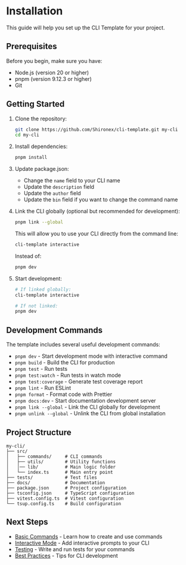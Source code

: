 # Installation

This guide will help you set up the CLI Template for your project.

## Prerequisites

Before you begin, make sure you have:

- Node.js (version 20 or higher)
- pnpm (version 9.12.3 or higher)
- Git

## Getting Started

1. Clone the repository:

   ```bash
   git clone https://github.com/Shironex/cli-template.git my-cli
   cd my-cli
   ```

2. Install dependencies:

   ```bash
   pnpm install
   ```

3. Update package.json:
   - Change the `name` field to your CLI name
   - Update the `description` field
   - Update the `author` field
   - Update the `bin` field if you want to change the command name

4. Link the CLI globally (optional but recommended for development):

   ```bash
   pnpm link --global
   ```

   This will allow you to use your CLI directly from the command line:

   ```bash
   cli-template interactive
   ```

   Instead of:

   ```bash
   pnpm dev
   ```

5. Start development:

   ```bash
   # If linked globally:
   cli-template interactive

   # If not linked:
   pnpm dev
   ```

## Development Commands

The template includes several useful development commands:

- `pnpm dev` - Start development mode with interactive command
- `pnpm build` - Build the CLI for production
- `pnpm test` - Run tests
- `pnpm test:watch` - Run tests in watch mode
- `pnpm test:coverage` - Generate test coverage report
- `pnpm lint` - Run ESLint
- `pnpm format` - Format code with Prettier
- `pnpm docs:dev` - Start documentation development server
- `pnpm link --global` - Link the CLI globally for development
- `pnpm unlink --global` - Unlink the CLI from global installation

## Project Structure

```
my-cli/
├── src/
│   ├── commands/     # CLI commands
│   ├── utils/        # Utility functions
│   │── lib/          # Main logic folder
│   └── index.ts      # Main entry point
├── tests/            # Test files
├── docs/             # Documentation
├── package.json      # Project configuration
├── tsconfig.json     # TypeScript configuration
├── vitest.config.ts  # Vitest configuration
└── tsup.config.ts    # Build configuration
```

## Next Steps

- [Basic Commands](./basic-commands) - Learn how to create and use commands
- [Interactive Mode](./interactive-mode) - Add interactive prompts to your CLI
- [Testing](./testing) - Write and run tests for your commands
- [Best Practices](./best-practices) - Tips for CLI development
